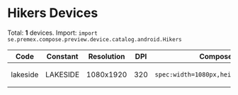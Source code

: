 # Hikers Devices

Total: **1** devices. Import: `import se.premex.compose.preview.device.catalog.android.Hikers`

| Code | Constant | Resolution | DPI | Compose Spec | Preview Usage |
|------|----------|------------|-----|-------------|---------------|
| lakeside | LAKESIDE | 1080x1920 | 320 | `spec:width=1080px,height=1920px,dpi=320` | `@Preview(device = Hikers.LAKESIDE)` |

<!-- Generated automatically. Do not edit manually. -->
